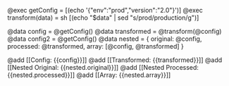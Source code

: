 @exec getConfig = [(echo '{"env":"prod","version":"2.0"}')]
@exec transform(data) = sh [(echo "$data" | sed "s/prod/production/g")]

@data config = @getConfig()
@data transformed = @transform(@config)
@data config2 = @getConfig()
@data nested = {
  original: @config,
  processed: @transformed,
  array: [@config, @transformed]
}

@add [[Config: {{config}}]]
@add [[Transformed: {{transformed}}]]
@add [[Nested Original: {{nested.original}}]]
@add [[Nested Processed: {{nested.processed}}]]
@add [[Array: {{nested.array}}]]